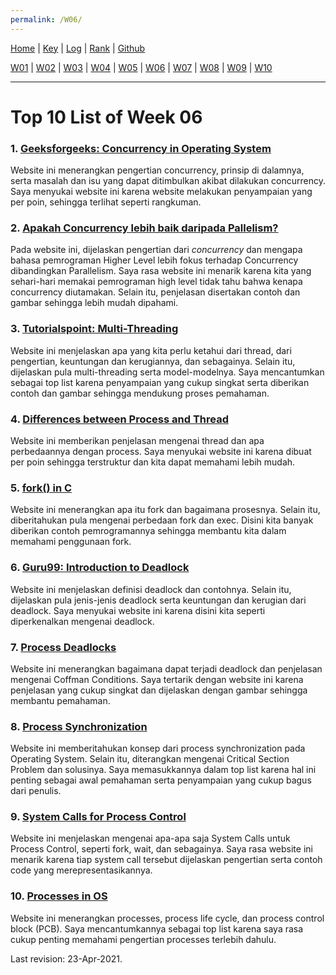 ```yaml
---
permalink: /W06/
---
```


[Home](https://luthfifahlevi.github.io/os211/ "Home Page") | [Key](https://luthfifahlevi.github.io/os211/TXT/mypubkey.txt "mypubkey.txt") | [Log](https://luthfifahlevi.github.io/os211/TXT/mylog.txt "mylog.txt") | [Rank](https://luthfifahlevi.github.io/os211/TXT/myrank.txt "myrank.txt") | [Github](https://github.com/luthfifahlevi/os211/ "Github")

[W01](https://luthfifahlevi.github.io/os211/W01/ "W01") | [W02](https://luthfifahlevi.github.io/os211/W02/ "W02") | [W03](https://luthfifahlevi.github.io/os211/W03/ "W03") | [W04](https://luthfifahlevi.github.io/os211/W04/ "W04") | [W05](https://luthfifahlevi.github.io/os211/W05/ "W05") | [W06](https://luthfifahlevi.github.io/os211/W06/ "W06") | [W07](https://luthfifahlevi.github.io/os211/W07/ "W07") | [W08](https://luthfifahlevi.github.io/os211/W08/ "W08") | [W09](https://luthfifahlevi.github.io/os211/W09/ "W09") | [W10](https://luthfifahlevi.github.io/os211/W10/ "W10")

---

# Top 10 List of Week 06

### 1. [Geeksforgeeks: Concurrency in Operating System](https://www.geeksforgeeks.org/concurrency-in-operating-system/)
Website ini menerangkan pengertian concurrency, prinsip di dalamnya, serta masalah dan isu yang dapat ditimbulkan akibat dilakukan concurrency.
Saya menyukai website ini karena website melakukan penyampaian yang per poin, sehingga terlihat seperti rangkuman.

### 2. [Apakah Concurrency lebih baik daripada Pallelism?](https://socs.binus.ac.id/2018/12/10/apakah-concurrency-lebih-baik-daripada-parallelism/)
Pada website ini, dijelaskan pengertian dari *concurrency* dan mengapa bahasa pemrograman Higher Level lebih fokus terhadap Concurrency dibandingkan Parallelism. 
Saya rasa website ini menarik karena kita yang sehari-hari memakai pemrograman high level tidak tahu bahwa kenapa concurrency diutamakan. 
Selain itu, penjelasan disertakan contoh dan gambar sehingga lebih mudah dipahami.

### 3. [Tutorialspoint: Multi-Threading](https://www.tutorialspoint.com/operating_system/os_multi_threading.htm)
Website ini menjelaskan apa yang kita perlu ketahui dari thread, dari pengertian, keuntungan dan kerugiannya, dan sebagainya. 
Selain itu, dijelaskan pula multi-threading serta model-modelnya.
Saya mencantumkan sebagai top list karena penyampaian yang cukup singkat serta diberikan contoh dan gambar sehingga mendukung proses pemahaman.
 
### 4. [Differences between Process and Thread](https://afteracademy.com/blog/what-is-a-thread-in-os-and-what-are-the-differences-between-a-process-and-a-thread)
Website ini memberikan penjelasan mengenai thread dan apa perbedaannya dengan process.
Saya menyukai website ini karena dibuat per poin sehingga terstruktur dan kita dapat memahami lebih mudah.

### 5. [fork() in C](https://www.geeksforgeeks.org/fork-system-call/)
Website ini menerangkan apa itu fork dan bagaimana prosesnya. 
Selain itu, diberitahukan pula mengenai perbedaan fork dan exec.
Disini kita banyak diberikan contoh pemrogramannya sehingga membantu kita dalam memahami penggunaan fork.

### 6. [Guru99: Introduction to Deadlock](https://www.guru99.com/deadlock-in-operating-system.html)
Website ini menjelaskan definisi deadlock dan contohnya. Selain itu, dijelaskan pula jenis-jenis deadlock serta keuntungan dan kerugian dari deadlock.
Saya menyukai website ini karena disini kita seperti diperkenalkan mengenai deadlock.

### 7. [Process Deadlocks](https://www.tutorialspoint.com/process-deadlocks-in-operating-system)
Website ini menerangkan bagaimana dapat terjadi deadlock dan penjelasan mengenai Coffman Conditions.
Saya tertarik dengan website ini karena penjelasan yang cukup singkat dan dijelaskan dengan gambar sehingga membantu pemahaman.

### 8. [Process Synchronization](https://www.studytonight.com/operating-system/process-synchronization)
Website ini memberitahukan konsep dari process synchronization pada Operating System. 
Selain itu, diterangkan mengenai Critical Section Problem dan solusinya.
Saya memasukkannya dalam top list karena hal ini penting sebagai awal pemahaman serta penyampaian yang cukup bagus dari penulis.

### 9. [System Calls for Process Control](https://www.cs.uregina.ca/Links/class-info/330/Fork/fork.html)
Website ini menjelaskan mengenai apa-apa saja System Calls untuk Process Control, seperti fork, wait, dan sebagainya.
Saya rasa website ini menarik karena tiap system call tersebut dijelaskan pengertian serta contoh code yang merepresentasikannya.

### 10. [Processes in OS](https://www.tutorialspoint.com/operating_system/os_processes.htm)
Website ini menerangkan processes, process life cycle, dan process control block (PCB).
Saya mencantumkannya sebagai top list karena saya rasa cukup penting memahami pengertian processes terlebih dahulu.

Last revision: 23-Apr-2021.
